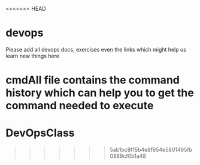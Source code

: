 <<<<<<< HEAD
# devops
Please add all devops docs, exercises even the links which might help us learn new things here 

cmdAll file contains the command history which can help you to get the command needed to execute
=======
# DevOpsClass
>>>>>>> 5ab1bc8f15b4e8f654e5801495fb0889cf0b1a48
